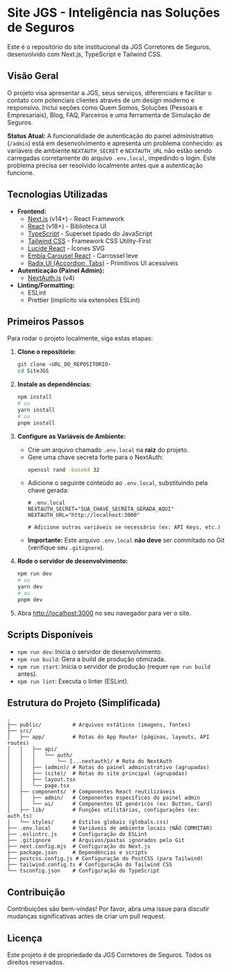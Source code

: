 # Site JGS - Inteligência nas Soluções de Seguros

Este é o repositório do site institucional da JGS Corretores de Seguros, desenvolvido com Next.js, TypeScript e Tailwind CSS.

## Visão Geral

O projeto visa apresentar a JGS, seus serviços, diferenciais e facilitar o contato com potenciais clientes através de um design moderno e responsivo. Inclui seções como Quem Somos, Soluções (Pessoais e Empresariais), Blog, FAQ, Parceiros e uma ferramenta de Simulação de Seguros.

**Status Atual:** A funcionalidade de autenticação do painel administrativo (`/admin`) está em desenvolvimento e apresenta um problema conhecido: as variáveis de ambiente `NEXTAUTH_SECRET` e `NEXTAUTH_URL` não estão sendo carregadas corretamente do arquivo `.env.local`, impedindo o login. Este problema precisa ser resolvido localmente antes que a autenticação funcione.

## Tecnologias Utilizadas

*   **Frontend:**
    *   [Next.js](https://nextjs.org/) (v14+) - React Framework
    *   [React](https://reactjs.org/) (v18+) - Biblioteca UI
    *   [TypeScript](https://www.typescriptlang.org/) - Superset tipado do JavaScript
    *   [Tailwind CSS](https://tailwindcss.com/) - Framework CSS Utility-First
    *   [Lucide React](https://lucide.dev/) - Ícones SVG
    *   [Embla Carousel React](https://www.embla-carousel.com/) - Carrossel leve
    *   [Radix UI (Accordion, Tabs)](https://www.radix-ui.com/) - Primitivos UI acessíveis
*   **Autenticação (Painel Admin):**
    *   [NextAuth.js](https://next-auth.js.org/) (v4)
*   **Linting/Formatting:**
    *   ESLint
    *   Prettier (implícito via extensões ESLint)

## Primeiros Passos

Para rodar o projeto localmente, siga estas etapas:

1.  **Clone o repositório:**
    ```bash
    git clone <URL_DO_REPOSITORIO>
    cd SiteJGS
    ```

2.  **Instale as dependências:**
    ```bash
    npm install
    # ou
    yarn install
    # ou
    pnpm install
    ```

3.  **Configure as Variáveis de Ambiente:**
    *   Crie um arquivo chamado `.env.local` na **raiz** do projeto.
    *   Gere uma chave secreta forte para o NextAuth:
        ```bash
        openssl rand -base64 32
        ```
    *   Adicione o seguinte conteúdo ao `.env.local`, substituindo pela chave gerada:
        ```env
        # .env.local
        NEXTAUTH_SECRET="SUA_CHAVE_SECRETA_GERADA_AQUI"
        NEXTAUTH_URL="http://localhost:3000"

        # Adicione outras variáveis se necessário (ex: API Keys, etc.)
        ```
    *   **Importante:** Este arquivo `.env.local` **não deve** ser commitado no Git (verifique seu `.gitignore`).

4.  **Rode o servidor de desenvolvimento:**
    ```bash
    npm run dev
    # ou
    yarn dev
    # ou
    pnpm dev
    ```

5.  Abra [http://localhost:3000](http://localhost:3000) no seu navegador para ver o site.

## Scripts Disponíveis

*   `npm run dev`: Inicia o servidor de desenvolvimento.
*   `npm run build`: Gera a build de produção otimizada.
*   `npm run start`: Inicia o servidor de produção (requer `npm run build` antes).
*   `npm run lint`: Executa o linter (ESLint).

## Estrutura do Projeto (Simplificada)

```
.
├── public/          # Arquivos estáticos (imagens, fontes)
├── src/
│   ├── app/         # Rotas do App Router (páginas, layouts, API routes)
│   │   ├── api/
│   │   │   └── auth/
│   │   │       └── [...nextauth]/ # Rota do NextAuth
│   │   ├── (admin)/ # Rotas do painel administrativo (agrupadas)
│   │   ├── (site)/  # Rotas do site principal (agrupadas)
│   │   ├── layout.tsx
│   │   └── page.tsx
│   ├── components/  # Componentes React reutilizáveis
│   │   ├── admin/   # Componentes específicos do painel admin
│   │   └── ui/      # Componentes UI genéricos (ex: Button, Card)
│   ├── lib/         # Funções utilitárias, configurações (ex: auth.ts)
│   └── styles/      # Estilos globais (globals.css)
├── .env.local       # Variáveis de ambiente locais (NÃO COMMITAR)
├── .eslintrc.js     # Configuração do ESLint
├── .gitignore       # Arquivos/pastas ignorados pelo Git
├── next.config.mjs  # Configuração do Next.js
├── package.json     # Dependências e scripts
├── postcss.config.js # Configuração do PostCSS (para Tailwind)
├── tailwind.config.ts # Configuração do Tailwind CSS
└── tsconfig.json    # Configuração do TypeScript
```

## Contribuição

Contribuições são bem-vindas! Por favor, abra uma issue para discutir mudanças significativas antes de criar um pull request.

## Licença

Este projeto é de propriedade da JGS Corretores de Seguros. Todos os direitos reservados. 
